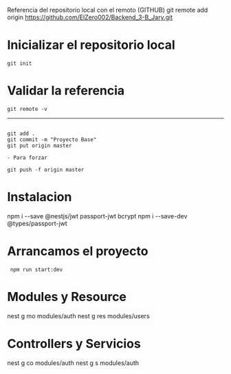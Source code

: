 Referencia del repositorio local con el remoto (GITHUB)
git remote add origin https://github.com/ElZero002/Backend_3-B_Jary.git

# Inicializar el repositorio local 
````
git init

````

# Validar la referencia 
````
git remote -v 

````
--------------

````

git add .
git commit -m "Proyecto Base"
git put origin master
````

````
- Para forzar

git push -f origin master
````
# Instalacion 
npm i --save @nestjs/jwt passport-jwt bcrypt
npm i --save-dev @types/passport-jwt

# Arrancamos el proyecto
````
 npm run start:dev

 ````
  # Modules y Resource
  nest g mo modules/auth
  nest g res modules/users

  # Controllers y Servicios 
  nest g co modules/auth
  nest g s modules/auth
  



